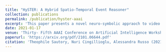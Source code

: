 ```yaml
---
title: "HySTER: A Hybrid Spatio-Temporal Event Reasoner"
collection: publications
permalink: /publication/hyster-aaai
excerpt: 'This paper presents a novel neuro-symbolic appraoch to video question answering, performing perception tasks with deep learning and temporal and causal reasoning with inductive logic programming. You can find more information on the porject at '
date: 2021-01-17
venue: 'Thirty- Fifth AAAI Conference on Artificial Intelligence Workshop on Hybrid Artificial Intelligence'
paperurl: 'https://arxiv.org/pdf/2101.06644.pdf'
citation: 'Theophile Sautory, Nuri Cingillioglu, Alessandra Russo (2021): HySTER: A Hybrid Spatio-Temporal Event Reasoner, Thirty- Fifth AAAI Conference on Artificial Intelligence Workshop on Hybrid Artificial Intelligence.'
---
```

